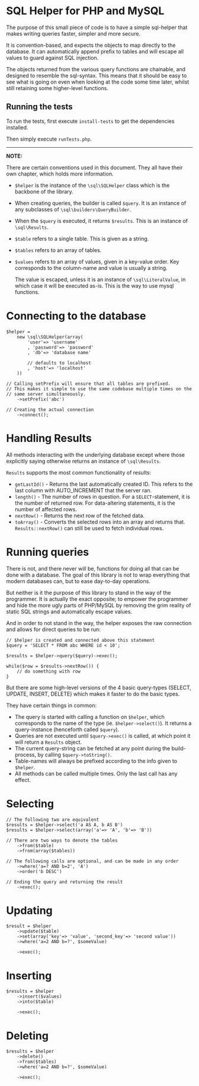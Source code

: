 SQL Helper for PHP and MySQL
============================

The purpose of this small piece of code is to have a simple sql-helper that
makes writing queries faster, simpler and more secure.

It is convention-based, and expects the objects to map directly to the database.
It can automatically append prefix to tables and will escape all values to guard
against SQL injection.

The objects returned from the various query functions are chainable, and
designed to resemble the sql-syntax. This means that it should be easy to see
what is going on even when looking at the code some time later, whilst still
retaining some higher-level functions.

Running the tests
-----------------

To run the tests, first execute `install-tests` to get the dependencies installed.

Then simply execute `runTests.php`.


-----

__NOTE:__

There are certain conventions used in this document. They all have their own
chapter, which holds more information.

-	`$helper` is the instance of the `\sql\SQLHelper` class which is the
	backbone of the library.
-	When creating queries, the builder is called `$query`. It is an instance of
	any subclasses of `\sql\builders\QueryBuilder`.
- When the `$query` is executed, it returns `$results`. This is an instance of
	`\sql\Results`.
-	`$table` refers to a single table. This is given as a string.
-	`$tables` refers to an array of tables.
-	`$values` refers to an array of values, given in a key-value order. Key
	corresponds to the column-name and value is usually a string.

	The value is escaped, unless it is an instance of `\sql\LiteralValue`,
	in which case it will be executed as-is. This is the way to use mysql
	functions.


Connecting to the database
==========================

	$helper =
		new \sql\SQLHelper(array(
			'user'=> 'username'
			, 'password'=> 'password'
			, 'db'=> 'database name'
		
			// defaults to localhost
			, 'host'=> 'localhost'
		))

	// Calling setPrefix will ensure that all tables are prefixed.
	// This makes it simple to use the same codebase multiple times on the
	// same server simultaneously.
		->setPrefix('abc')

	// Creating the actual connection
		->connect();


Handling Results
================

All methods interacting with the underlying database except where those
explicitly saying otherwise returns an instance of `\sql\Results`.

`Results` supports the most common functionality of results:

-	`getLastId()` - Returns the last automatically created ID. This refers to
	the last column with AUTO_INCREMENT that the server ran.
-	`length()` - The number of rows in question. For a `SELECT`-statement, it
	is the number of returned row. For data-altering statements, it is the
	number of affected rows.
-	`nextRow()` - Returns the next row of the fetched data.
-	`toArray()` - Converts the selected rows into an array and returns that.
	`Results::nextRow()` can still be used to fetch individual rows.


Running queries
===============

There is not, and there never will be, functions for doing all that can be done
with a database. The goal of this library is not to wrap everything that modern
databases can, but to ease day-to-day operations.

But neither is it the purpose of this library to stand in the way of the
programmer. It is actually the exact opposite; to empower the programmer and
hide the more ugly parts of PHP/MySQL by removing the grim reality of static SQL
strings and automatically escape values.

And in order to not stand in the way, the helper exposes the raw connection and
allows for direct queries to be run:

	// $helper is created and connected above this statement
	$query = 'SELECT * FROM abc WHERE id < 10';

	$results = $helper->query($query)->exec();

	while($row = $results->nextRow()) {
		// do something with row
	}

But there are some high-level versions of the 4 basic query-types (SELECT,
UPDATE, INSERT, DELETE) which makes it faster to do the basic types.

They have certain things in common:

-	The query is started with calling a function on `$helper`, which corresponds
	to the name of the type (ie. `$helper->select()`). It returns a
	query-instance (henceforth called `$query`).
-	Queries are not executed until `$query->exec()` is called, at which point it
	will return a `Results` object.
-	The current query-string can be fetched at any point during the
	build-process, by calling `$query->toString()`.
-	Table-names will always be prefixed according to the info given to `$helper`.
-	All methods can be called multiple times. Only the last call has any effect.


Selecting
=========

	// The following two are equivalent
	$results = $helper->select('a AS A, b AS B')
	$results = $helper->select(array('a'=> 'A', 'b'=> 'B'))

	// There are two ways to denote the tables
		->from($table)
		->from(array($tables))

	// The following calls are optional, and can be made in any order
		->where('a=? AND b=2', 'A')
		->order('b DESC')

	// Ending the query and returning the result
		->exec();


Updating
========

	$result = $helper
		->update($table)
		->set(array('key'=> 'value', 'second_key'=> 'second value'))
		->where('a=2 AND b=?', $someValue)

		->exec();


Inserting
=========

	$results = $helper
		->insert($values)
		->into($table)

		->exec();


Deleting
========

	$results = $helper
		->delete()
		->from($tables)
		->where('a=2 AND b=?', $someValue)

		->exec();
